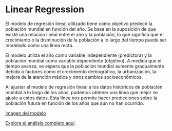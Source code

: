 # Linear Regression

El modelo de regresión lineal utilizado tiene como objetivo predecir la población mundial en función del año. Se basa en la suposición de que existe una relación lineal entre el año y la población, lo que significa que el crecimiento o la disminución de la población a lo largo del tiempo puede ser modelado como una línea recta.

El modelo utiliza el año como variable independiente (predictora) y la población mundial como variable dependiente (objetivo). A medida que el tiempo avanza, se espera que la población mundial aumente gradualmente debido a factores como el crecimiento demográfico, la urbanización, la mejora de la atención médica y otros cambios socioeconómicos.

Al ajustar el modelo de regresión lineal a los datos históricos de población mundial a lo largo de los años, podemos obtener una línea que mejor se ajuste a estos datos. Esta línea nos permite hacer predicciones sobre la población futura en función de los años que aún no han ocurrido.

[Imagen del modelo](./reg.jpg)

[Explora el análisis completo aqui](mi_notebook.ipynb)
